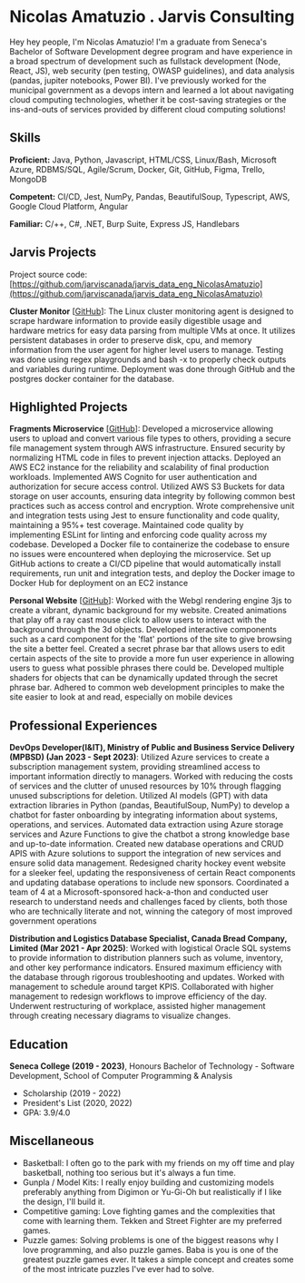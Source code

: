 # Nicolas Amatuzio . Jarvis Consulting

Hey hey people, I'm Nicolas Amatuzio! I'm a graduate from Seneca's Bachelor of Software Development degree program and have experience in a broad spectrum of development such as fullstack development (Node, React, JS), web security (pen testing, OWASP guidelines), and data analysis (pandas, jupiter notebooks, Power BI). I've previously worked for the municipal government as a devops intern and learned a lot about navigating cloud computing technologies, whether it be cost-saving strategies or the ins-and-outs of services provided by different cloud computing solutions!

## Skills

**Proficient:** Java, Python, Javascript, HTML/CSS, Linux/Bash, Microsoft Azure, RDBMS/SQL, Agile/Scrum, Docker, Git, GitHub, Figma, Trello, MongoDB

**Competent:** CI/CD, Jest, NumPy, Pandas, BeautifulSoup, Typescript, AWS, Google Cloud Platform, Angular

**Familiar:** C/++, C#, .NET, Burp Suite, Express JS, Handlebars

## Jarvis Projects

Project source code: [https://github.com/jarviscanada/jarvis_data_eng_NicolasAmatuzio](https://github.com/jarviscanada/jarvis_data_eng_NicolasAmatuzio)


**Cluster Monitor** [[GitHub](https://github.com/jarviscanada/jarvis_data_eng_NicolasAmatuzio/tree/master/linux_sql)]: The Linux cluster monitoring agent is designed to scrape hardware information to provide easily digestible usage and hardware metrics for easy data parsing from multiple VMs at once. It utilizes persistent databases in order to preserve disk, cpu, and memory information from the user agent for higher level users to manage. Testing was done using regex playgrounds and bash -x to properly check outputs and variables during runtime. Deployment was done through GitHub and the postgres docker container for the database.


## Highlighted Projects
**Fragments Microservice** [[GitHub](https://github.com/Namatuzio/fragments)]: Developed a microservice allowing users to upload and convert various file types to others, providing a secure file management system through AWS infrastructure. Ensured security by normalizing HTML code in files to prevent injection attacks. Deployed an AWS EC2 instance for the reliability and scalability of final production workloads. Implemented AWS Cognito for user authentication and authorization for secure access control. Utilized AWS S3 Buckets for data storage on user accounts, ensuring data integrity by following common best practices such as access control and encryption. Wrote comprehensive unit and integration tests using Jest to ensure functionality and code quality, maintaining a 95%+ test coverage. Maintained code quality by implementing ESLint for linting and enforcing code quality across my codebase. Developed a Docker file to containerize the codebase to ensure no issues were encountered when deploying the microservice. Set up GitHub actions to create a CI/CD pipeline that would automatically install requirements, run unit and integration tests, and deploy the Docker image to Docker Hub for deployment on an EC2 instance

**Personal Website** [[GitHub](https://namatuzio.github.io/)]: Worked with the Webgl rendering engine 3js to create a vibrant, dynamic background for my website. Created animations that play off a ray cast mouse click to allow users to interact with the background through the 3d objects. Developed interactive components such as a card component for the 'flat' portions of the site to give browsing the site a better feel. Created a secret phrase bar that allows users to edit certain aspects of the site to provide a more fun user experience in allowing users to guess what possible phrases there could be. Developed multiple shaders for objects that can be dynamically updated through the secret phrase bar. Adhered to common web development principles to make the  site easier to look at and read, especially on mobile devices


## Professional Experiences

**DevOps Developer(I&IT), Ministry of Public and Business Service Delivery (MPBSD) (Jan 2023 - Sept 2023)**: Utilized Azure services to create a subscription management system, providing streamlined access to important information directly to managers. Worked with reducing the costs of services and the clutter of unused resources by 10% through flagging unused subscriptions for deletion. Utilized AI models (GPT) with data extraction libraries in Python (pandas, BeautifulSoup, NumPy) to develop a chatbot for faster onboarding by integrating information about systems, operations, and services. 
 Automated data extraction using Azure storage services and Azure Functions to give the chatbot a strong knowledge base and up-to-date information. 
 Created new database operations and CRUD APIS with Azure solutions to support the integration of new services and ensure solid data management. 
 Redesigned charity hockey event website for a sleeker feel, updating the responsiveness of certain React components and updating database operations to include new sponsors. 
 Coordinated a team of 4 at a Microsoft-sponsored hack-a-thon and conducted user research to understand needs and challenges faced by clients, both those who are technically literate and not, winning the category of most improved government operations 

**Distribution and Logistics Database Specialist, Canada Bread Company, Limited (Mar 2021 - Apr 2025)**: Worked with logistical Oracle SQL systems to provide information to distribution planners such as volume, inventory, and other key performance indicators. Ensured maximum efficiency with the database through rigorous troubleshooting and updates. Worked with management to schedule around target KPIS. Collaborated with higher management to redesign workflows to improve efficiency of the day. Underwent restructuring of workplace, assisted higher management through creating necessary diagrams to visualize changes. 


## Education
**Seneca College (2019 - 2023)**, Honours Bachelor of Technology - Software Development, School of Computer Programming & Analysis
- Scholarship (2019 - 2022)
- President's List (2020, 2022)
- GPA: 3.9/4.0


## Miscellaneous
- Basketball: I often go to the park with my friends on my off time and play basketball, nothing too serious but it's always a fun time.
- Gunpla / Model Kits: I really enjoy building and customizing models preferably anything from Digimon or Yu-Gi-Oh but realistically if I like the design, I'll build it.
- Competitive gaming: Love fighting games and the complexities that come with learning them. Tekken and Street Fighter are my preferred games.
- Puzzle games: Solving problems is one of the biggest reasons why I love programming, and also puzzle games. Baba is you is one of the greatest puzzle games ever. It takes a simple concept and creates some of the most intricate puzzles I've ever had to solve.